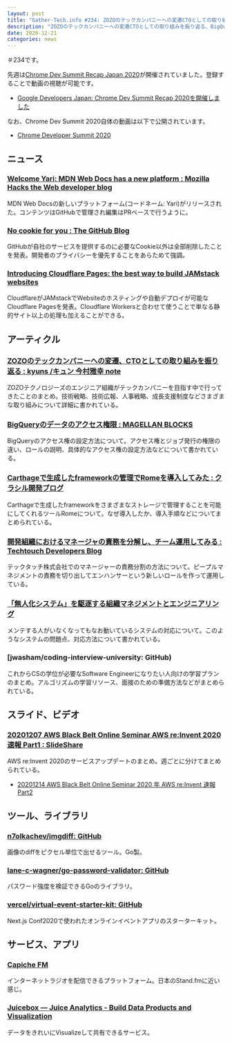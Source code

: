 ```yaml
---
layout: post
title: "Gather-Tech.info #234: ZOZOのテックカンパニーへの変遷CTOとしての取り組みを振り返る、BigQueryのデータのアクセス権限 など"
description: "ZOZOのテックカンパニーへの変遷CTOとしての取り組みを振り返る、BigQueryのデータのアクセス権限 など"
date: 2020-12-21
categories: news
---
```


＃234です。

先週は[Chrome Dev Summit Recap Japan 2020](https://developersonair.withgoogle.com/events/cdsrecap)が開催されていました。登録することで動画の視聴が可能です。

- [Google Developers Japan: Chrome Dev Summit Recap 2020を開催しました](https://developers-jp.googleblog.com/2020/12/chrome-dev-summit-recap-2020-report.html)

なお、Chrome Dev Summit 2020自体の動画は以下で公開されています。

- [Chrome Developer Summit 2020](https://www.youtube.com/playlist?list=PLNYkxOF6rcIDzLmWaDwfHVZJl1Q5RFgOR)

## ニュース

### [Welcome Yari: MDN Web Docs has a new platform : Mozilla Hacks the Web developer blog](https://hacks.mozilla.org/2020/12/welcome-yari-mdn-web-docs-has-a-new-platform/)

MDN Web Docsの新しいプラットフォーム(コードネーム: Yari)がリリースされた。コンテンツはGitHubで管理され編集はPRベースで行うように。

### [No cookie for you : The GitHub Blog](https://github.blog/2020-12-17-no-cookie-for-you/)

GitHubが自社のサービスを提供するのに必要なCookie以外は全部削除したことを発表。開発者のプライバシーを優先することをあらためて強調。

### [Introducing Cloudflare Pages: the best way to build JAMstack websites](https://blog.cloudflare.com/cloudflare-pages/)

CloudflareがJAMstackでWebsiteのホスティングや自動デプロイが可能なCloudflare Pagesを発表。Cloudflare Workersと合わせて使うことで単なる静的サイト以上の処理も加えることができる。

## アーティクル

### [ZOZOのテックカンパニーへの変遷、CTOとしての取り組みを振り返る : kyuns /キュン 今村雅幸 note](https://note.com/kyuns/n/n00d467243857)

ZOZOテクノロジーズのエンジニア組織がテックカンパニーを目指す中で行ってきたことのまとめ。技術戦略、技術広報、人事戦略、成長支援制度などさまざまな取り組みについて詳細に書かれている。

### [BigQueryのデータのアクセス権限 : MAGELLAN BLOCKS](https://www.magellanic-clouds.com/blocks/blog/hints/bigquery_data_access_rights/)

BigQueryのアクセス権の設定方法について。アクセス権とジョブ発行の権限の違い、ロールの説明、具体的なアクセス権の設定方法などについて書かれている。

### [Carthageで生成したframeworkの管理でRomeを導入してみた : クラシル開発ブログ](https://tech.dely.jp/entry/2020/12/13/090000)

Carthageで生成したframeworkをさまざまなストレージで管理することを可能にしてくれるツールRomeについて。なぜ導入したか、導入手順などについてまとめられている。

### [開発組織におけるマネージャの責務を分解し、チーム運用してみる : Techtouch Developers Blog](https://tech.techtouch.jp/entry/2020/12/14/230317)

テックタッチ株式会社でのマネージャーの責務分割の方法について。ピープルマネジメントの責務を切り出してエンハンサーという新しいロールを作って運用している。

### [「無人化システム」を駆逐する組織マネジメントとエンジニアリング](https://zenn.dev/tmknom/articles/93f227ad5e55aa)

メンテする人がいなくなってもなお動いているシステムの対応について。このようなシステムの問題点、対応方法について書かれている。

### [jwasham/coding-interview-university: GitHub)

これからCSの学位が必要なSoftware Engineerになりたい人向けの学習プランのまとめ。アルゴリズムの学習リソース、面接のための準備方法などがまとめられている。

## スライド、ビデオ

### [20201207 AWS Black Belt Online Seminar AWS re:Invent 2020 速報 Part1 : SlideShare](https://www.slideshare.net/AmazonWebServicesJapan/20201207-aws-black-belt-online-seminar-aws-reinvent-2020-part1-239843875)

AWS re:Invent 2020のサービスアップデートのまとめ。週ごとに分けてまとめられている。

- [20201214 AWS Black Belt Online Seminar 2020 年 AWS re:Invent 速報 Part2](https://www.slideshare.net/AmazonWebServicesJapan/20201214-aws-black-belt-online-seminar-2020-aws-reinvent-part2)

## ツール、ライブラリ

### [n7olkachev/imgdiff: GitHub](https://github.com/n7olkachev/imgdiff)

画像のdiffをピクセル単位で出せるツール。Go製。

### [lane-c-wagner/go-password-validator: GitHub](https://github.com/lane-c-wagner/go-password-validator)

パスワード強度を検証できるGoのライブラリ。

### [vercel/virtual-event-starter-kit: GitHub](https://github.com/vercel/virtual-event-starter-kit)

Next.js Conf2020で使われたオンラインイベントアプリのスターターキット。

## サービス、アプリ

### [Capiche FM](https://capiche.fm/)

インターネットラジオを配信できるプラットフォーム。日本のStand.fmに近い感じ。

### [Juicebox — Juice Analytics - Build Data Products and Visualization](https://www.juiceanalytics.com/juicebox)

データをきれいにVisualizeして共有できるサービス。
